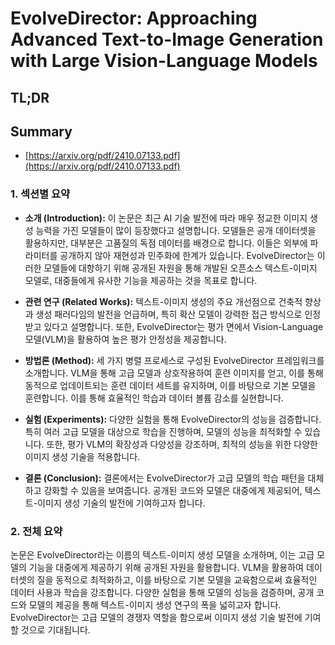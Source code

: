 # EvolveDirector: Approaching Advanced Text-to-Image Generation with Large Vision-Language Models
## TL;DR
## Summary
- [https://arxiv.org/pdf/2410.07133.pdf](https://arxiv.org/pdf/2410.07133.pdf)

### 1. 섹션별 요약

- **소개 (Introduction):**
  이 논문은 최근 AI 기술 발전에 따라 매우 정교한 이미지 생성 능력을 가진 모델들이 많이 등장했다고 설명합니다. 모델들은 공개 데이터셋을 활용하지만, 대부분은 고품질의 독점 데이터를 배경으로 합니다. 이들은 외부에 파라미터를 공개하지 않아 재현성과 민주화에 한계가 있습니다. EvolveDirector는 이러한 모델들에 대항하기 위해 공개된 자원을 통해 개발된 오픈소스 텍스트-이미지 모델로, 대중들에게 유사한 기능을 제공하는 것을 목표로 합니다.

- **관련 연구 (Related Works):**
  텍스트-이미지 생성의 주요 개선점으로 건축적 향상과 생성 패러다임의 발전을 언급하며, 특히 확산 모델이 강력한 접근 방식으로 인정받고 있다고 설명합니다. 또한, EvolveDirector는 평가 면에서 Vision-Language 모델(VLM)을 활용하여 높은 평가 안정성을 제공합니다.

- **방법론 (Method):**
  세 가지 병렬 프로세스로 구성된 EvolveDirector 프레임워크를 소개합니다. VLM을 통해 고급 모델과 상호작용하여 훈련 이미지를 얻고, 이를 통해 동적으로 업데이트되는 훈련 데이터 세트를 유지하며, 이를 바탕으로 기본 모델을 훈련합니다. 이를 통해 효율적인 학습과 데이터 볼륨 감소를 실현합니다.

- **실험 (Experiments):**
  다양한 실험을 통해 EvolveDirector의 성능을 검증합니다. 특히 여러 고급 모델을 대상으로 학습을 진행하며, 모델의 성능을 최적화할 수 있습니다. 또한, 평가 VLM의 확장성과 다양성을 강조하며, 최적의 성능을 위한 다양한 이미지 생성 기술을 적용합니다.

- **결론 (Conclusion):**
  결론에서는 EvolveDirector가 고급 모델의 학습 패턴을 대체하고 강화할 수 있음을 보여줍니다. 공개된 코드와 모델은 대중에게 제공되어, 텍스트-이미지 생성 기술의 발전에 기여하고자 합니다.

### 2. 전체 요약

논문은 EvolveDirector라는 이름의 텍스트-이미지 생성 모델을 소개하며, 이는 고급 모델의 기능을 대중에게 제공하기 위해 공개된 자원을 활용합니다. VLM을 활용하여 데이터셋의 질을 동적으로 최적화하고, 이를 바탕으로 기본 모델을 교육함으로써 효율적인 데이터 사용과 학습을 강조합니다. 다양한 실험을 통해 모델의 성능을 검증하며, 공개 코드와 모델의 제공을 통해 텍스트-이미지 생성 연구의 폭을 넓히고자 합니다. EvolveDirector는 고급 모델의 경쟁자 역할을 함으로써 이미지 생성 기술 발전에 기여할 것으로 기대됩니다.